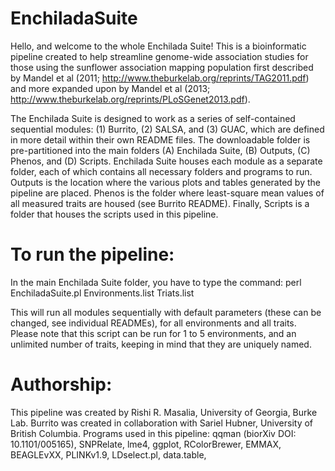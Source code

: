 # EnchiladaSuite

Hello, and welcome to the whole Enchilada Suite! This is a bioinformatic pipeline created to help streamline genome-wide association studies for those using the sunflower association mapping population first described by Mandel et al (2011; http://www.theburkelab.org/reprints/TAG2011.pdf) and more expanded upon by Mandel et al (2013; http://www.theburkelab.org/reprints/PLoSGenet2013.pdf). 

The Enchilada Suite is designed to work as a series of self-contained sequential modules: (1) Burrito, (2) SALSA, and (3) GUAC, which are defined in more detail within their own README files. The downloadable folder is pre-partitioned into the main folders (A) Enchilada Suite, (B) Outputs, (C) Phenos, and (D) Scripts. Enchilada Suite houses each module as a separate folder, each of which contains all necessary folders and programs to run. Outputs is the location where the various plots and tables generated by the pipeline are placed. Phenos is the folder where least-square mean values of all measured traits are housed (see Burrito README). Finally, Scripts is a folder that houses the scripts used in this pipeline. 

# To run the pipeline:

In the main Enchilada Suite folder, you have to type the command: perl EnchiladaSuite.pl Environments.list Triats.list

This will run all modules sequentially with default parameters (these can be changed, see individual READMEs), for all environments and all traits. Please note that this script can be run for 1 to 5 environments, and an unlimited number of traits, keeping in mind that they are uniquely named.


# Authorship:

This pipeline was created by Rishi R. Masalia, University of Georgia, Burke Lab. Burrito was created in collaboration with Sariel Hubner, University of British Columbia. Programs used in this pipeline: qqman (biorXiv DOI: 10.1101/005165), SNPRelate, lme4, ggplot, RColorBrewer, EMMAX, BEAGLEvXX, PLINKv1.9, LDselect.pl, data.table, 
